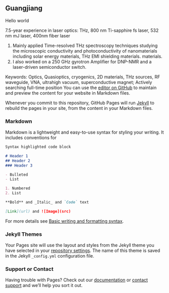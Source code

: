 ## Guangjiang

Hello world

7.5-year experience in laser optics: THz, 800 nm Ti-sapphire fs laser, 532 nm mJ laser, 400nm fiber laser
1) Mainly applied Time-resolved THz spectroscopy techniques studying the microscopic conductivity and photoconductivity of nanomaterials including solar energy materials, THz EMI shielding materials. materials. 
2) I also worked on a 250 GHz gyrotron Amplifier for DNP-NMR and a laser-driven semiconductor switch.

Keywords: Optics, Quasioptics, cryogenics, 2D materials, THz sources, RF waveguide, VNA, ultrahigh vacuum, superconductive magnet;
Actively searching full-time position
You can use the [editor on GitHub](https://github.com/guangjiangli/guangjiangli.github.io/edit/main/README.md) to maintain and preview the content for your website in Markdown files.

Whenever you commit to this repository, GitHub Pages will run [Jekyll](https://jekyllrb.com/) to rebuild the pages in your site, from the content in your Markdown files.

### Markdown

Markdown is a lightweight and easy-to-use syntax for styling your writing. It includes conventions for

```markdown
Syntax highlighted code block

# Header 1
## Header 2
### Header 3

- Bulleted
- List

1. Numbered
2. List

**Bold** and _Italic_ and `Code` text

[Link](url) and ![Image](src)
```

For more details see [Basic writing and formatting syntax](https://docs.github.com/en/github/writing-on-github/getting-started-with-writing-and-formatting-on-github/basic-writing-and-formatting-syntax).

### Jekyll Themes

Your Pages site will use the layout and styles from the Jekyll theme you have selected in your [repository settings](https://github.com/guangjiangli/guangjiangli.github.io/settings/pages). The name of this theme is saved in the Jekyll `_config.yml` configuration file.

### Support or Contact

Having trouble with Pages? Check out our [documentation](https://docs.github.com/categories/github-pages-basics/) or [contact support](https://support.github.com/contact) and we’ll help you sort it out.
